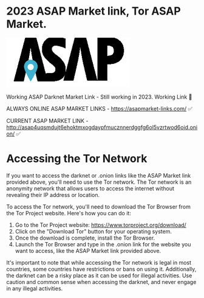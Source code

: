 # 2023 ASAP Market link, Tor ASAP Market. 

![ASAP Market Logo](3ad0ced9da554ceb9404de7ff81e2130zFEXitKpZAYjlSm3-143.png)

Working ASAP Darknet Market Link - Still working in 2023. Working Link 💯

ALWAYS ONLINE ASAP MARKET LINKS - https://asapmarket-links.com/ ✅

CURRENT ASAP MARKET LINK - http://asap4uqsmdujt6ehoktmxogdaypfmucznnerdggfg6ol5vzrtwod6oid.onion/ ✅

# Accessing the Tor Network

If you want to access the darknet or .onion links like the ASAP Market link provided above, you'll need to use the Tor network. The Tor network is an anonymity network that allows users to access the internet without revealing their IP address or location. 

To access the Tor network, you'll need to download the Tor Browser from the Tor Project website. Here's how you can do it:

1. Go to the Tor Project website: https://www.torproject.org/download/
2. Click on the "Download Tor" button for your operating system.
3. Once the download is complete, install the Tor Browser.
4. Launch the Tor Browser and type in the .onion link for the website you want to access, like the ASAP Market link provided above.

It's important to note that while accessing the Tor network is legal in most countries, some countries have restrictions or bans on using it. Additionally, the darknet can be a risky place as it can be used for illegal activities. Use caution and common sense when accessing the darknet, and never engage in any illegal activities.
